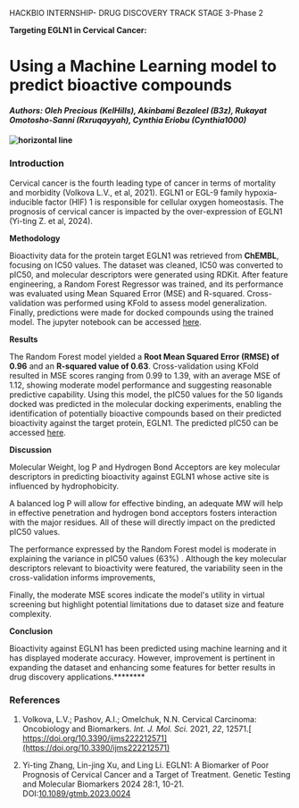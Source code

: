 <!--StartFragment-->

HACKBIO INTERNSHIP- DRUG DISCOVERY TRACK STAGE 3-Phase 2

**Targeting EGLN1 in Cervical Cancer:** 


# **Using a Machine Learning model to predict bioactive compounds**

#### _Authors: Oleh Precious (KelHills), Akinbami Bezaleel (B3z), Rukayat Omotosho-Sanni (Rxruqayyah), Cynthia Eriobu (Cynthia1000)_

#### __![](https://lh7-rt.googleusercontent.com/docsz/AD_4nXc8ZkqRpnzQrpWAH1UA9q2NYULyOx4x5lwgjjWAVFkslznYt9bh5zTtiCOdhL3O5lV64dLqJMzRDM_eZwAOfPD3K-UZsGZWyNHhz1igfd-bu7dDRgD2ljPffZb8toGQnPOvZT-7N-h4OtbhWPtYfjDXv8c?key=oPV3grmKw2CLTvOJhi8PZA "horizontal line")__

### **Introduction**

Cervical cancer is the fourth leading type of cancer in terms of mortality and morbidity (Volkova L.V., et al, 2021). EGLN1 or EGL-9 family hypoxia-inducible factor (HIF) 1 is responsible for cellular oxygen homeostasis. The prognosis of cervical cancer is impacted by the over-expression of EGLN1 (Yi-ting Z. et al, 2024).

**Methodology**

Bioactivity data for the protein target EGLN1 was retrieved from **ChEMBL**, focusing on IC50 values. The dataset was cleaned, IC50 was converted to pIC50, and molecular descriptors were generated using RDKit. After feature engineering, a Random Forest Regressor was trained, and its performance was evaluated using Mean Squared Error (MSE) and R-squared. Cross-validation was performed using KFold to assess model generalization. Finally, predictions were made for docked compounds using the trained model. The jupyter notebook can be accessed [here](https://github.com/RxRuqayyah/Hackbio-Internship/blob/main/Targeting%20ELGN1%20in%20cervical%20cancer%20\(Docking%20Pipeline%20and%20Machine%20Learning\)/ML_for_targeting_EGLN1_in_Cervical_Cancer.ipynb).

**Results**

The Random Forest model yielded a **Root Mean Squared Error (RMSE) of 0.96** and an **R-squared value of 0.63**. Cross-validation using KFold resulted in MSE scores ranging from 0.99 to 1.39, with an average MSE of 1.12, showing moderate model performance and suggesting reasonable predictive capability. Using this model, the pIC50 values for the 50 ligands docked was predicted in the molecular docking experiments, enabling the identification of potentially bioactive compounds based on their predicted bioactivity against the target protein, EGLN1. The predicted pIC50 can be accessed [here](https://github.com/kelhills/hackbio-cancer-internship/blob/main/Targeting%20ELGN1%20in%20cervical%20cancer%20(Docking%20Pipeline%20and%20Machine%20Learning)/predicted_pIC50.xlsx).

**Discussion**

Molecular Weight, log P and Hydrogen Bond Acceptors are key molecular descriptors in predicting bioactivity against EGLN1 whose active site is influenced by hydrophobicity.

A balanced log P will allow for effective binding, an adequate MW will help in effective penetration and hydrogen bond acceptors fosters interaction with the major residues. All of these will directly impact on the predicted pIC50 values.

The performance expressed by the Random Forest model is moderate in explaining the variance in pIC50 values (63%) . Although the key molecular descriptors relevant to bioactivity were featured, the variability seen in the cross-validation informs improvements,

Finally, the moderate MSE scores indicate the model's utility in virtual screening but highlight potential limitations due to dataset size and feature complexity. 

**Conclusion**

Bioactivity against EGLN1 has been predicted using machine learning and it has displayed moderate accuracy. However, improvement is pertinent in expanding the dataset and enhancing some features for better results in drug discovery applications.********


### **References**

1. Volkova, L.V.; Pashov, A.I.; Omelchuk, N.N. Cervical Carcinoma: Oncobiology and Biomarkers. _Int. J. Mol. Sci._ 2021, _22_, 12571.[ https://doi.org/10.3390/ijms222212571](https://doi.org/10.3390/ijms222212571)

2. Yi-ting Zhang, Lin-jing Xu, and Ling Li. EGLN1: A Biomarker of Poor Prognosis of Cervical Cancer and a Target of Treatment. Genetic Testing and Molecular Biomarkers 2024 28:1, 10-21. DOI:[10.1089/gtmb.2023.0024](http://dx.doi.org/10.1089/gtmb.2023.0024)

<!--EndFragment-->
